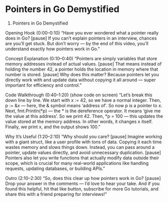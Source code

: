 # Pointers in Go Demystified

1. Pointers in Go Demystified

Opening Hook (0:00–0:10)
“Have you ever wondered what a pointer really does in Go? [pause] If you can’t explain pointers in an interview, chances are you’ll get stuck. But don’t worry — by the end of this video, you’ll understand exactly how pointers work in Go.”

Concept Explanation (0:10–0:40)
“Pointers are simply variables that store memory addresses instead of actual values. [pause] That means instead of holding the number 42, a pointer holds the location in memory where that number is stored. [pause] Why does this matter? Because pointers let you directly work with and update data without copying it all around — super important for efficiency and control.”

Code Walkthrough (0:40–1:20)
(show code on screen)
“Let’s break this down line by line.
We start with x := 42, so we have a normal integer.
Then, p := &x — here, the & symbol means ‘address of’. So now p is a pointer to x.
Next, fmt.Println(*p) — the * is the dereference operator. It means ‘give me the value at this address’. So we print 42.
Then, *p = 100 — this updates the value stored at the memory address. In other words, it changes x itself.
Finally, we print x, and the output shows 100.”

Why It’s Useful (1:20–2:10)
“Why should you care? [pause] Imagine working with a giant struct, like a user profile with tons of data. Copying it each time wastes memory and slows things down. Instead, you can pass around a pointer, update values directly, and avoid unnecessary duplication. [pause] Pointers also let you write functions that actually modify data outside their scope, which is crucial for many real-world applications like handling requests, updating databases, or building APIs.”

Outro (2:10–2:30)
“So, does this clear up how pointers work in Go? [pause] Drop your answer in the comments — I’d love to hear your take. And if you found this helpful, hit that like button, subscribe for more Go tutorials, and share this with a friend preparing for interviews!”